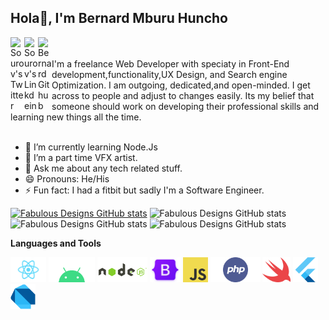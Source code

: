 
## Hola👋, I'm Bernard Mburu Huncho

<a href="https://twitter.com/Benfabulous">
  <img align="left" alt="Sourov's Twitter" width="22px" src="https://cdn.jsdelivr.net/npm/simple-icons@v3/icons/twitter.svg" />
</a>
<a href="https://www.linkedin.com/in/fabulous-designs-81ba8a220/">
  <img align="left" alt="Sourov's Linkdein" width="22px" src="https://cdn.jsdelivr.net/npm/simple-icons@v3/icons/linkedin.svg" />
</a>
<a href="https://github.com/fabulousDesigns">
  <img align="left" alt="Bernard Github" width="22px" src="https://cdn.jsdelivr.net/npm/simple-icons@v3/icons/github.svg" />
</a>

<br/>
<br/>
I'm a freelance Web Developer with speciaty in Front-End development,functionality,UX Design, and Search engine Optimization. I am outgoing, dedicated,and open-minded. I get across to people and adjust to changes easily. Its my belief that someone should work on developing their professional skills and learning new things all the time.
<br/>
<br/>

- 🌱 I’m currently learning Node.Js
- 👯 I’m a part time VFX artist.
- 💬 Ask me about any tech related stuff.
- 😄 Pronouns: He/His
- ⚡ Fun fact: I had a fitbit but sadly I'm a Software Engineer.

[![Fabulous Designs GitHub stats](https://github-readme-stats.vercel.app/api?username=fabulousDesigns)](https://github.com/anuraghazra/github-readme-stats)
![Fabulous Designs GitHub stats](https://github-readme-stats.vercel.app/api?username=fabulousDesigns&count_private=true)
![Fabulous Designs GitHub stats](https://github-readme-stats.vercel.app/api?username=fabulousDesigns&show_icons=true)
![Fabulous Designs GitHub stats](https://github-readme-stats.vercel.app/api?username=fabulousDesigns&show_icons=true&theme=radical)

**Languages and Tools**

<code><img height="40" src="bernard-mburu-master/react-native.png"></code>
<code><img height="40" src="bernard-mburu-master/android.png"></code>
<code><img height="40" src="bernard-mburu-master/nodejs.png"></code>
<code><img height="40" src="bernard-mburu-master/bootstrap.png"></code>
<code><img height="40" src="bernard-mburu-master/JavaScript.png"></code>
<code><img height="40" src="bernard-mburu-master/php.png"></code>
<code><img height="40" src="bernard-mburu-master/swift.png"></code>
<code><img height="40" src="bernard-mburu-master/flutter.png"></code>
<code><img height="40" src="bernard-mburu-master/dart.png"></code>
